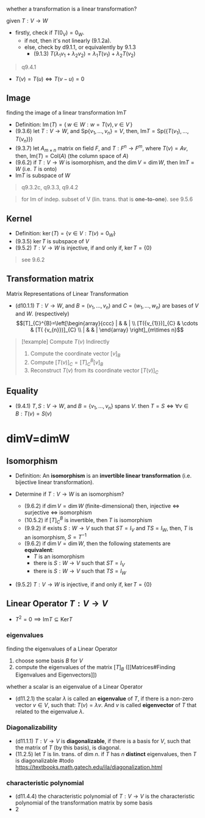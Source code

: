 whether a transformation is a linear transformation?

given $T:V\to W$
- firstly, check if $T(0_{V})=0_{W}$. 
	- if not, then it's not linearly (9.1.2a). 
	- else, check by d9.1.1, or equivalently by 9.1.3
		- (9.1.3)  $T(\lambda_{1}v_{1}+\lambda_{2}v_{2})=\lambda_{1}T(v_{1})+\lambda_{2}T(v_{2})$

>q9.4.1


- $T(v)=T(u)\iff T(v-u)=0$

## Image

finding the image of a linear transformation $\text{Im}T$

- Definition: $\operatorname{Im}(T) = \{\,w \in W: w = T(v), v \in V\,\}$
- (9.3.6) let $T:V\to W$, and $\text{Sp}\{ v_{1},\dots ,v_{n} \}=V$, then, $\text{Im}{T}=\text{Sp}{(\{ T(v_{1}),\dots,T(v_{n}) \})}$
- (9.3.7) let $A_{m \times n}$ matrix on field $F$, and $T:F^n\to F^m$, where $T(v)=Av$, then, $\text{Im}(T)=\text{Col}{(A)}$ (the column space of $A$)
- (9.6.2) if $T:V\to W$ is isomorphism, and the $\dim{V}=\dim{W}$, then $\text{Im}{T}=W$ (i.e. $T$ is onto)
- $\text{Im}T$ is subspace of $W$

>q9.3.2c, q9.3.3, q9.4.2

>for Im of indep. subset of V (lin. trans. that is **one-to-one**). see 9.5.6 

## Kernel 

- Definition: $\ker(T) = \{ v \in V : T(v) = 0_W\}$
- (9.3.5) $\ker T$ is subspace of $V$
- (9.5.2) $T:V\to W$ is injective, if and only if, $\ker{T}=\{ 0 \}$

>see 9.6.2 

## Transformation matrix

Matrix Representations of Linear Transformation

- (d10.1.1) $T:V\to W$, and $B=(v_{1},\dots,v_{n})$ and $C=(w_{1},\dots,w_{n})$ are bases of $V$ and $W$. (respectively) 
$$[T]_{C}^{B}=\left[\begin{array}{ccc} | & & | \\ [T({v_{1}})]_{C} & \cdots & [T( {v_{n}})]_{C} \\ | & & | \end{array} \right]_{m\times n}$$


> [!example] Compute $T(v)$ Indirectly 
> 1. Compute the coordinate vector $[v]_{B}$
> 2. Compute $[T(v)]_{C}=[T]_{C}^{B}[v]_{B}$
> 3. Reconstruct $T(v)$ from its coordinate vector $[T(v)]_{C}$

## Equality

- (9.4.1) $T,S:V\to W$, and $B=\{ v_{1},\dots,v_{n} \}$ spans $V$. then $T=S \iff \forall{v\in B}:{T(v)=S(v)}$ 

# dimV=dimW

## Isomorphism

- Definition: An **isomorphism** is an **invertible linear transformation** (i.e. bijective linear transformation).

- Determine if $T:V\to W$ is an isomorphism?
	- (9.6.2)  if $\dim{V}=\dim{W}$ (finite-dimensional) then, injective $\iff$ surjective $\iff$ isomorphism
	- (10.5.2) if $[T]^B_{C}$ is invertible, then $T$ is isomorphism
	- (9.9.2) if exists $S:W\to V$ such that $ST=I_{V}$ and $TS=I_{W}$, then, $T$ is an isomorphism, $S=T^{-1}$
	- (9.6.2)  if $\dim{V}=\dim{W}$, then the following statements are **equivalent**:
		- $T$ is an isomorphism
		- there is $S:W\to V$ such that $ST=I_{V}$
		- there is $S:W\to V$ such that $TS=I_{W}$

- (9.5.2) $T:V\to W$ is injective, if and only if, $\ker{T}=\{ 0 \}$

## Linear Operator $T:V \to V$

- $T^2=0\implies\mathrm{Im}T\subseteq\mathrm{Ker}T$

### eigenvalues 

finding the eigenvalues of a Linear Operator 
1. choose some basis $B$ for $V$
2. compute the eigenvalues of the matrix $[T]_{B}$ ([[Matrices#Finding Eigenvalues and Eigenvectors]])

whether a scalar is an eigenvalue of a Linear Operator 
- (d11.2.1) the scalar $\lambda$ is called an **eigenvalue** of $T$, if there is a non-zero vector $v \in V$, such that: $T(v)=\lambda{v}$. And $v$ is called **eigenvector** of $T$ that related to the eigenvalue $\lambda$. 

### Diagonalizability

- (d11.1.1) $T:V\to V$ is **diagonalizable**, if there is a basis for $V$, such that the matrix of $T$ (by this basis), is diagonal.
- (11.2.5) let $T$ is lin. trans. of dim $n$. if $T$ has $n$ **distinct** eigenvalues, then $T$ is diagonalizable
#todo  https://textbooks.math.gatech.edu/ila/diagonalization.html

### characteristic polynomial

- (d11.4.4) the characteristic polynomial of $T:V\to V$ is the characteristic polynomial of the transformation matrix by some basis
- 2